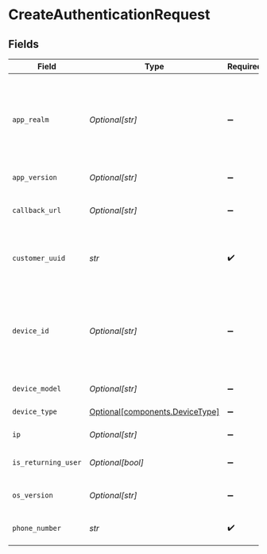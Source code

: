 # CreateAuthenticationRequest


## Fields

| Field                                                                                                                                                 | Type                                                                                                                                                  | Required                                                                                                                                              | Description                                                                                                                                           | Example                                                                                                                                               |
| ----------------------------------------------------------------------------------------------------------------------------------------------------- | ----------------------------------------------------------------------------------------------------------------------------------------------------- | ----------------------------------------------------------------------------------------------------------------------------------------------------- | ----------------------------------------------------------------------------------------------------------------------------------------------------- | ----------------------------------------------------------------------------------------------------------------------------------------------------- |
| `app_realm`                                                                                                                                           | *Optional[str]*                                                                                                                                       | :heavy_minus_sign:                                                                                                                                    | The Android SMS Retriever API hash code that identifies your app. This allows you to automatically retrieve and fill the OTP code on Android devices. |                                                                                                                                                       |
| `app_version`                                                                                                                                         | *Optional[str]*                                                                                                                                       | :heavy_minus_sign:                                                                                                                                    | The version of your app.                                                                                                                              |                                                                                                                                                       |
| `callback_url`                                                                                                                                        | *Optional[str]*                                                                                                                                       | :heavy_minus_sign:                                                                                                                                    | A webhook URL to which delivery statuses will be sent.                                                                                                |                                                                                                                                                       |
| `customer_uuid`                                                                                                                                       | *str*                                                                                                                                                 | :heavy_check_mark:                                                                                                                                    | Your customer UUID, which can be found in the API settings in the dashboard.                                                                          |                                                                                                                                                       |
| `device_id`                                                                                                                                           | *Optional[str]*                                                                                                                                       | :heavy_minus_sign:                                                                                                                                    | Unique identifier for the user's device. For Android, this corresponds to the ANDROID_ID and for iOS, this corresponds to the identifierForVendor.    |                                                                                                                                                       |
| `device_model`                                                                                                                                        | *Optional[str]*                                                                                                                                       | :heavy_minus_sign:                                                                                                                                    | The model of the user's device.                                                                                                                       |                                                                                                                                                       |
| `device_type`                                                                                                                                         | [Optional[components.DeviceType]](../../models/components/devicetype.md)                                                                              | :heavy_minus_sign:                                                                                                                                    | The type of device the user is using.                                                                                                                 |                                                                                                                                                       |
| `ip`                                                                                                                                                  | *Optional[str]*                                                                                                                                       | :heavy_minus_sign:                                                                                                                                    | The IP address of the user's device.                                                                                                                  |                                                                                                                                                       |
| `is_returning_user`                                                                                                                                   | *Optional[bool]*                                                                                                                                      | :heavy_minus_sign:                                                                                                                                    | Whether the user is a returning user on your app.                                                                                                     |                                                                                                                                                       |
| `os_version`                                                                                                                                          | *Optional[str]*                                                                                                                                       | :heavy_minus_sign:                                                                                                                                    | The version of the user's operating system.                                                                                                           |                                                                                                                                                       |
| `phone_number`                                                                                                                                        | *str*                                                                                                                                                 | :heavy_check_mark:                                                                                                                                    | An E.164 formatted phone number to send the OTP to.                                                                                                   | +1234567890                                                                                                                                           |